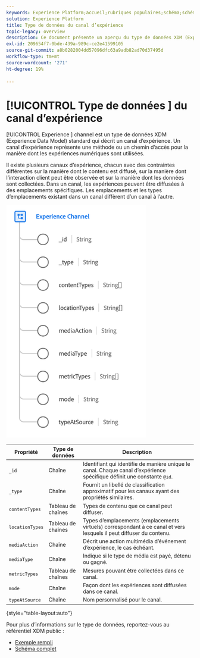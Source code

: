 ```yaml
---
keywords: Experience Platform;accueil;rubriques populaires;schéma;schéma;XDM;champs;schémas;schémas;détails de page web;type de données;type de données;page web
solution: Experience Platform
title: Type de données du canal d’expérience
topic-legacy: overview
description: Ce document présente un aperçu du type de données XDM (Experience Channel Data Model).
exl-id: 209654f7-0bde-439a-989c-ce2e41599105
source-git-commit: a8b0282004dd57096dfc63a9adb82ad70d37495d
workflow-type: tm+mt
source-wordcount: '271'
ht-degree: 19%

---
```


# [!UICONTROL Type de données ] du canal d’expérience

[!UICONTROL Experience ] channel est un type de données XDM (Experience Data Model) standard qui décrit un canal d’expérience. Un canal d’expérience représente une méthode ou un chemin d’accès pour la manière dont les expériences numériques sont utilisées.

Il existe plusieurs canaux d’expérience, chacun avec des contraintes différentes sur la manière dont le contenu est diffusé, sur la manière dont l’interaction client peut être observée et sur la manière dont les données sont collectées. Dans un canal, les expériences peuvent être diffusées à des emplacements spécifiques. Les emplacements et les types d’emplacements existant dans un canal diffèrent d’un canal à l’autre.

![](../images/data-types/experience-channel.png)

| Propriété | Type de données | Description |
| --- | --- | --- |
| `_id` | Chaîne | Identifiant qui identifie de manière unique le canal. Chaque canal d’expérience spécifique définit une constante `@id`. |
| `_type` | Chaîne | Fournit un libellé de classification approximatif pour les canaux ayant des propriétés similaires. |
| `contentTypes` | Tableau de chaînes | Types de contenu que ce canal peut diffuser. |
| `locationTypes` | Tableau de chaînes | Types d’emplacements (emplacements virtuels) correspondant à ce canal et vers lesquels il peut diffuser du contenu. |
| `mediaAction` | Chaîne | Décrit une action multimédia d’événement d’expérience, le cas échéant. |
| `mediaType` | Chaîne | Indique si le type de média est payé, détenu ou gagné. |
| `metricTypes` | Tableau de chaînes | Mesures pouvant être collectées dans ce canal. |
| `mode` | Chaîne | Façon dont les expériences sont diffusées dans ce canal. |
| `typeAtSource` | Chaîne | Nom personnalisé pour le canal. |

{style=&quot;table-layout:auto&quot;}

Pour plus d’informations sur le type de données, reportez-vous au référentiel XDM public :

* [Exemple rempli](https://github.com/adobe/xdm/blob/master/components/datatypes/channels/channel.example.1.json)
* [Schéma complet](https://github.com/adobe/xdm/blob/master/components/datatypes/channels/channel.schema.json)
